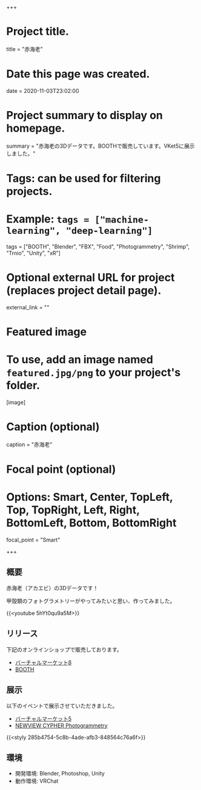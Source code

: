 +++
# Project title.
title = "赤海老"

# Date this page was created.
date = 2020-11-03T23:02:00

# Project summary to display on homepage.
summary = "赤海老の3Dデータです。BOOTHで販売しています。VKet5に展示しました。"

# Tags: can be used for filtering projects.
# Example: `tags = ["machine-learning", "deep-learning"]`
tags = ["BOOTH", "Blender", "FBX", "Food", "Photogrammetry", "Shrimp", "Trnio", "Unity", "xR"]

# Optional external URL for project (replaces project detail page).
external_link = ""

# Featured image
# To use, add an image named `featured.jpg/png` to your project's folder. 
[image]
  # Caption (optional)
  caption = "赤海老"

  # Focal point (optional)
  # Options: Smart, Center, TopLeft, Top, TopRight, Left, Right, BottomLeft, Bottom, BottomRight
  focal_point = "Smart"

+++



## 概要

赤海老（アカエビ）の3Dデータです！

甲殻類のフォトグラメトリーがやってみたいと思い、作ってみました。

{{<youtube 5hYt0qu9a5M>}}



## リリース
下記のオンラインショップで販売しております。

- [バーチャルマーケットβ](https://www.v-market.work/ec/items/3907/detail/)
- [BOOTH](https://booth.pm/ja/items/2501347)



## 展示

以下のイベントで展示させていただきました。

- [バーチャルマーケット5](https://www.v-market.work/v5/)
- [NEWVIEW CYPHER Photogrammetry](https://newview.design/cypher/photogrammetry/)

{{<styly 285b4754-5c8b-4ade-afb3-848564c76a6f>}}


## 環境

- 開発環境: Blender, Photoshop, Unity
- 動作環境: VRChat


